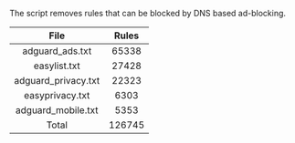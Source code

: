 The script removes rules that can be blocked by DNS based ad-blocking.


| File | Rules |
|:----:|:-----:|
| adguard_ads.txt | 65338 |
| easylist.txt | 27428 |
| adguard_privacy.txt | 22323 |
| easyprivacy.txt | 6303 |
| adguard_mobile.txt | 5353 |
| Total | 126745 |
